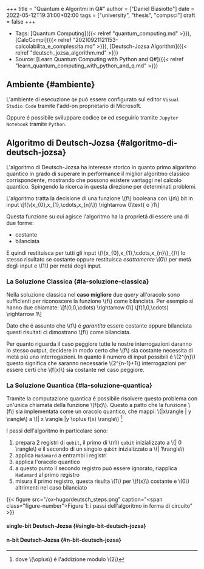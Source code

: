 +++
title = "Quantum e Algoritmi in Q#"
author = ["Daniel Biasiotto"]
date = 2022-05-12T19:31:00+02:00
tags = ["university", "thesis", "compsci"]
draft = false
+++

-   Tags: [Quantum Computing]({{< relref "quantum_computing.md" >}}), [CalcCompl]({{< relref "20210921121153-calcolabilita_e_complessita.md" >}}), [Deutsch-Jozsa Algorithm]({{< relref "deutsch_jozsa_algorithm.md" >}})
-   Source: [Learn Quantum Computing with Python and Q#]({{< relref "learn_quantum_computing_with_python_and_q.md" >}})


## Ambiente {#ambiente}

L'ambiente di esecuzione `Q#` puó essere configurato sul editor `Visual Studio Code` tramite l'add-on proprietario di Microsoft.

Oppure é possibile sviluppare codice `Q#` ed eseguirlo tramite `Jupyter Notebook` tramite `Python`.


## Algoritmo di Deutsch-Jozsa {#algoritmo-di-deutsch-jozsa}

L'algoritmo di Deutsch-Jozsa ha interesse storico in quanto primo algoritmo quantico in grado di superare in performance il miglior algoritmo classico corrispondente, mostrando che possono esistere vantaggi nel calcolo quantico. Spingendo la ricerca in questa direzione per determinati problemi.

L'algoritmo tratta la decisione di una funzione \\(f\\) booleana con \\(n\\) bit in input
\\[f(\\{x\_{0},x\_{1},\cdots,x\_{n}\\}) \rightarrow 0\text{ o }1\\]

Questa funzione su cui agisce l'algoritmo ha la proprietá di essere una di due forme:

-   costante
-   bilanciata

E quindi restituisca per tutti gli input \\(\\{x\_{0},x\_{1},\cdots,x\_{n}\\}\_{}\\) lo stesso risultato se costante oppure restituisca _esattamente_ \\(0\\) per metá degli input e \\(1\\) per metá degli input.


### La Soluzione Classica {#la-soluzione-classica}

Nella soluzione classica nel **caso migliore** due _query_ all'oracolo sono sufficienti per riconoscere la funzione \\(f\\) come bilanciata.
Per esempio si hanno due chiamate:
\\[f(0,0,\cdots) \rightarrow 0\\]
\\[f(1,0,\cdots) \rightarrow 1\\]

Dato che é assunto che \\(f\\) é _garantita_ essere costante oppure bilanciata questi risultati ci dimostrano \\(f\\) come bilanciata.

Per quanto riguarda il caso peggiore tutte le nostre interrogazioni daranno lo stesso output, decidere in modo certo che \\(f\\) sia costante necessita di metá piú uno interrogazioni.
In quanto il numero di input possibili é \\(2^{n}\\) questo significa che saranno necessarie \\(2^{n-1}+1\\) interrogazioni per essere certi che \\(f(x)\\) sia costante nel caso peggiore.


### La Soluzione Quantica {#la-soluzione-quantica}

Tramite la computazione quantica é possibile risolvere questo problema con un'unica chiamata della funzione \\(f(x)\\).
Questo a patto che la funzione \\(f\\) sia implementata come un oracolo quantico, che mappi:
\\(|x\rangle | y \rangle\\) a \\(| x \rangle |y \oplus f(x) \rangle\\)&nbsp;[^fn:1]

I passi dell'algoritmo in particolare sono:

1.  prepara 2 registri di `qubit`, il primo di \\(n\\) `qubit` inizializzato a \\(| 0 \rangle\\) e il secondo di un singolo `qubit` inizializzato a \\(| 1\rangle\\)
2.  applica `Hadamard` a entrambi i registri
3.  applica l'oracolo quantico
4.  a questo punto il secondo registro puó essere ignorato, riapplica `Hadamard` al primo registro
5.  misura il primo registro, questa risulta \\(1\\) per \\(f(x)\\) costante e \\(0\\) altrimenti nel caso bilanciato

{{< figure src="/ox-hugo/deutsch_steps.png" caption="<span class=\"figure-number\">Figure 1: </span>i passi dell'algoritmo in forma di circuito" >}}


#### single-bit Deutsch-Jozsa {#single-bit-deutsch-jozsa}


#### n-bit Deutsch-Jozsa {#n-bit-deutsch-jozsa}

[^fn:1]: dove \\(\oplus\\) é l'addizione modulo \\(2\\)